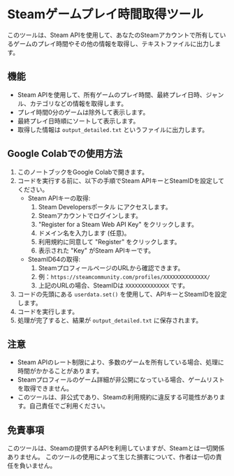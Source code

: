 # Steamゲームプレイ時間取得ツール

このツールは、Steam APIを使用して、あなたのSteamアカウントで所有しているゲームのプレイ時間やその他の情報を取得し、テキストファイルに出力します。

## 機能

- Steam APIを使用して、所有ゲームのプレイ時間、最終プレイ日時、ジャンル、カテゴリなどの情報を取得します。
- プレイ時間0分のゲームは除外して表示します。
- 最終プレイ日時順にソートして表示します。
- 取得した情報は `output_detailed.txt` というファイルに出力します。

## Google Colabでの使用方法

1. このノートブックをGoogle Colabで開きます。
2. コードを実行する前に、以下の手順でSteam APIキーとSteamIDを設定してください。
    - Steam APIキーの取得:
        1. Steam Developersポータル にアクセスします。
        2. Steamアカウントでログインします。
        3. "Register for a Steam Web API Key" をクリックします。
        4. ドメイン名を入力します (任意)。
        5. 利用規約に同意して "Register" をクリックします。
        6. 表示された "Key" がSteam APIキーです。
    - SteamID64の取得:
        1. SteamプロフィールページのURLから確認できます。
        2. 例：`https://steamcommunity.com/profiles/XXXXXXXXXXXXXX/`
        3. 上記のURLの場合、SteamIDは `XXXXXXXXXXXXXX` です。
3. コードの先頭にある `userdata.set()` を使用して、APIキーとSteamIDを設定します。
4. コードを実行します。
5. 処理が完了すると、結果が `output_detailed.txt` に保存されます。

## 注意

- Steam APIのレート制限により、多数のゲームを所有している場合、処理に時間がかかることがあります。
- Steamプロフィールのゲーム詳細が非公開になっている場合、ゲームリストを取得できません。
- このツールは、非公式であり、Steamの利用規約に違反する可能性があります。自己責任でご利用ください。

## 免責事項

このツールは、Steamの提供するAPIを利用していますが、Steamとは一切関係ありません。
このツールの使用によって生じた損害について、作者は一切の責任を負いません。
